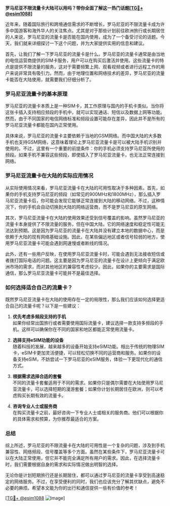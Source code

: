 **罗马尼亚不限流量卡大陆可以用吗？带你全面了解这一热门话题[[TG💪+ @esim1088](https://t.me/s/esim1088)]**

近年来，随着国际旅行和跨境通信需求的不断增长，罗马尼亚的不限流量卡成为许多中国游客和海外华人的关注焦点。尤其是对于那些计划前往欧洲旅行或长期居住的人来说，罗马尼亚的流量卡是否能在国内使用，成为了一个备受讨论的话题。今天，我们就来详细探讨一下这个问题，并为大家提供实用的信息和建议。

首先，让我们了解一下罗马尼亚的流量卡是什么。罗马尼亚的流量卡通常是由当地的电信运营商提供的SIM卡服务，用户可以在购买后激活并使用。这些流量卡的特点是提供不限流量的服务，这对于需要频繁上网、观看视频或者进行远程工作的用户来说非常具有吸引力。然而，由于地理位置和网络技术的差异，罗马尼亚的流量卡能否在大陆使用，就需要我们仔细分析了。

### 罗马尼亚流量卡的基本原理

罗马尼亚的流量卡本质上是一种SIM卡，其工作原理与国内的手机卡类似。当你将这张卡插入支持相应频段的手机中，就可以实现通话、短信以及数据上网等功能。然而，由于不同国家的电信网络标准和频段设置可能存在差异，因此并不是所有的罗马尼亚流量卡都能在国内正常使用。

具体来说，罗马尼亚的流量卡主要依赖于当地的GSM网络。而中国大陆的大多数手机也支持GSM网络，这意味着理论上罗马尼亚流量卡是可以被大陆手机识别并使用的。不过，这里有一个重要的前提条件：你的手机必须支持罗马尼亚所使用的频段。如果手机不兼容这些频段，即使插入了罗马尼亚流量卡，也无法正常连接到网络。

### 罗马尼亚流量卡在大陆的实际应用情况

从实际使用情况来看，罗马尼亚流量卡在大陆的可用性取决于多种因素。首先，如果你的手机支持罗马尼亚的频段（如常见的900MHz和1800MHz），那么插入罗马尼亚流量卡后，你可能会发现它能够正常连接到大陆的移动网络。不过，这种情况下，你的手机会自动切换到大陆的网络运营商，而不是罗马尼亚的原生网络。

其次，罗马尼亚流量卡在大陆的使用效果还受到信号覆盖的影响。虽然罗马尼亚的流量卡本身提供了不限流量的服务，但在中国大陆，它的网络速度和稳定性可能无法达到预期。这是因为罗马尼亚的流量卡在大陆并没有建立本地的数据中心，而是依赖于大陆的现有网络基础设施。因此，在某些偏远地区或者信号较弱的地方，使用罗马尼亚流量卡可能会遇到网速慢或者断线的情况。

此外，还有一些用户反映，在使用罗马尼亚流量卡时，可能会遇到无法接收短信或者拨打国际电话的问题。这主要是因为罗马尼亚的流量卡在设计上更倾向于满足欧洲市场的需求，而对其他地区的兼容性考虑较少。因此，如果你的主要需求是国际通信，那么罗马尼亚流量卡可能并不是最佳选择。

### 如何选择适合自己的流量卡？

既然罗马尼亚流量卡在大陆的使用存在一定的局限性，那么我们应该如何选择更适合自己的流量卡呢？以下是一些建议：

1. **优先考虑多频段支持的手机**  
   如果你经常出国旅行或者需要使用国际流量卡，建议选择一款支持多频段的手机。这样可以确保你在不同的国家和地区都能正常使用流量卡。

2. **选择支持eSIM功能的设备**  
   随着科技的发展，越来越多的设备开始支持eSIM功能。相比于传统的物理SIM卡，eSIM卡更加灵活便捷，可以轻松切换不同的运营商和服务。如果你的设备支持eSIM，不妨尝试一下罗马尼亚的eSIM服务，体验一下更现代化的通信方式。

3. **根据需求选择合适的套餐**  
   不同的流量卡套餐适用于不同的需求。如果你只是偶尔需要在大陆使用罗马尼亚流量卡，可以选择短期的漫游套餐；如果你计划长期居住在欧洲，则可以考虑购买长期有效的流量卡。

4. **咨询专业人士或服务商**  
   在购买流量卡之前，最好咨询一下专业人士或相关的服务商。他们可以根据你的具体需求和预算，为你推荐最适合的方案。

### 总结

综上所述，罗马尼亚的不限流量卡在大陆的可用性是一个复杂的问题，涉及到手机兼容性、网络频段、信号覆盖等多个方面。虽然在某些条件下，罗马尼亚流量卡可以在大陆正常使用，但它并不能完全满足所有用户的需求。因此，在选择流量卡时，我们需要根据自身的需求和实际情况做出明智的选择。

无论你是计划短期旅行还是长期居住，都可以通过罗马尼亚的流量卡享受到高速稳定的网络服务。不过，在享受便利的同时，我们也应该充分了解其优缺点，避免不必要的麻烦。希望本文能为你的出行和通信提供一些有价值的参考！

[[TG💪+ @esim1088](https://t.me/s/esim1088) ![Image](https://i.postimg.cc/4NQfJmqS/Snipaste-2025-05-13-00-14-12.png)]